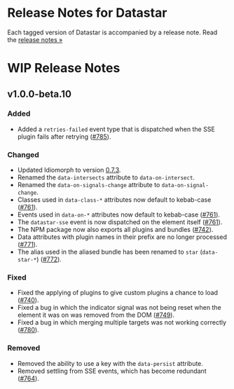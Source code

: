 # Release Notes for Datastar

Each tagged version of Datastar is accompanied by a release note. Read the [release notes »](https://github.com/starfederation/datastar/releases)

# WIP Release Notes

## v1.0.0-beta.10

### Added

- Added a `retries-failed` event type that is dispatched when the SSE plugin fails after retrying ([#785](https://github.com/starfederation/datastar/issues/785)).

### Changed

- Updated Idiomorph to version [0.7.3](https://github.com/bigskysoftware/idiomorph/releases/tag/v0.7.3).
- Renamed the `data-intersects` attribute to `data-on-intersect`.
- Renamed the `data-on-signals-change` attribute to `data-on-signal-change`.
- Classes used in `data-class-*` attributes now default to kebab-case ([#761](https://github.com/starfederation/datastar/issues/761)).
- Events used in `data-on-*` attributes now default to kebab-case ([#761](https://github.com/starfederation/datastar/issues/761)).
- The `datastar-sse` event is now dispatched on the element itself ([#761](https://github.com/starfederation/datastar/issues/761)).
- The NPM package now also exports all plugins and bundles ([#742](https://github.com/starfederation/datastar/issues/742)).
- Data attributes with plugin names in their prefix are no longer processed ([#771](https://github.com/starfederation/datastar/issues/771)).
- The alias used in the aliased bundle has been renamed to `star` (`data-star-*`) ([#772](https://github.com/starfederation/datastar/issues/772)).

### Fixed

- Fixed the applying of plugins to give custom plugins a chance to load ([#740](https://github.com/starfederation/datastar/issues/740)).
- Fixed a bug in which the indicator signal was not being reset when the element it was on was removed from the DOM ([#749](https://github.com/starfederation/datastar/issues/749)).
- Fixed a bug in which merging multiple targets was not working correctly ([#780](https://github.com/starfederation/datastar/issues/780)).

### Removed

- Removed the ability to use a key with the `data-persist` attribute.
- Removed settling from SSE events, which has become redundant ([#764](https://github.com/starfederation/datastar/issues/764)).
